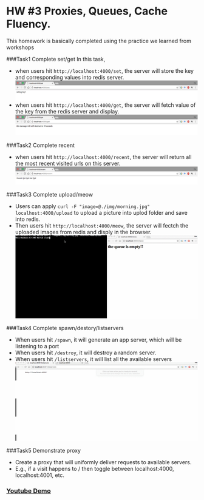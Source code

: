 # HW #3 Proxies, Queues, Cache Fluency.

This homework is basically completed using the practice we learned from workshops

###Task1 Complete set/get 
In this task, 

* when users hit ```http://localhost:4000/set```, the server will store the key and corresponding values into redis server.
![](img/set.png)
* when users hit ```http://localhost:4000/get```, the server will fetch value of the key from the redis server and display.
![](img/get.png)

###Task2 Complete recent 

* when users hit ```http://localhost:4000/recent```, the server will return all the most recent visited urls on this server.
![](img/recent.png)

###Task3 Complete upload/meow
* Users can apply ```curl -F "image=@./img/morning.jpg" localhost:4000/upload``` to upload a picture into uplod folder and save into redis.
* Then users hit ```http://localhost:4000/meow```, the server will fectch the uploaded images from redis and disply in the browser.
![](img/upload.gif)

###Task4 Complete spawn/destory/listservers

* When users hit ```/spawn```, it will generate an app server, which will be listening to a port
* When users hit ```/destroy```, it will destroy a random server.
* When users hit ```/listservers```, it will list all the available servers
![](img/spawn.gif)


###Task5 Demonstrate proxy
* Create a proxy that will uniformly deliver requests to available servers.
* E.g., if a visit happens to / then toggle between localhost:4000, localhost:4001, etc. 

### [Youtube Demo](https://youtu.be/Ty6y6kUcFPI)

